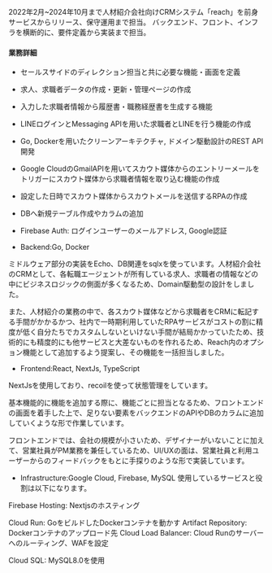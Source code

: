 2022年2月~2024年10月まで人材紹介会社向けCRMシステム「reach」を前身サービスからリリース、保守運用まで担当。
バックエンド、フロント、インフラを横断的に、要件定義から実装まで担当。

#### 業務詳細
- セールスサイドのディレクション担当と共に必要な機能・画面を定義
- 求人、求職者データの作成・更新・管理ページの作成
- 入力した求職者情報から履歴書・職務経歴書を生成する機能
- LINEログインとMessaging APIを用いた求職者とLINEを行う機能の作成
- Go, Dockerを用いたクリーンアーキテクチャ, ドメイン駆動設計のREST API開発
- Google CloudのGmailAPIを用いてスカウト媒体からのエントリーメールをトリガーにスカウト媒体から求職者情報を取り込む機能の作成
- 設定した日時でスカウト媒体からスカウトメールを送信するRPAの作成
- DBへ新規テーブル作成やカラムの追加
- Firebase Auth: ログインユーザーのメールアドレス, Google認証

- Backend:Go, Docker

ミドルウェア部分の実装をEcho、DB関連をsqlxを使っています。人材紹介会社のCRMとして、各転職エージェントが所有している求人、求職者の情報などの中にビジネスロジックの側面が多くなるため、Domain駆動型の設計をしました。

また、人材紹介の業務の中で、各スカウト媒体などから求職者をCRMに転記する手間がかかるかつ、社内で一時期利用していたRPAサービスがコストの割に精度が低く自分たちでカスタムしないといけない手間が結局かかっていたため、技術的にも精度的にも他サービスと大差ないものを作れるため、Reach内のオプション機能として追加するよう提案し、その機能を一括担当しました。

- Frontend:React, NextJs, TypeScript

NextJsを使用しており、recoilを使って状態管理をしています。

基本機能的に機能を追加する際に、機能ごとに担当となるため、フロントエンドの画面を着手した上で、足りない要素をバックエンドのAPIやDBのカラムに追加していくような形で作業しています。

フロントエンドでは、会社の規模が小さいため、デザイナーがいないことに加えて、営業社員がPM業務を兼任しているため、UI/UXの面は、営業社員と利用ユーザーからのフィードバックをもとに手探りのような形で実装しています。

- Infrastructure:Google Cloud, Firebase, MySQL
使用しているサービスと役割は以下になります。

Firebase Hosting: Nextjsのホスティング

Cloud Run: GoをビルドしたDockerコンテナを動かす
Artifact Repository: Dockerコンテナのアップロード先
Cloud Load Balancer: Cloud Runのサーバーへのルーティング、WAFを設定

Cloud SQL: MySQL8.0を使用
